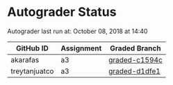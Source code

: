 # Autograder Status
Autograder last run at: October 08, 2018 at 14:40

| GitHub ID | Assignment | Graded Branch |
|-----------|------------|---------------|
| akarafas | a3 | [graded-c1594c](https://github.com/Fall2018COMP401-001/a3-akarafas/tree/graded-c1594c) | 
| treytanjuatco | a3 | [graded-d1dfe1](https://github.com/Fall2018COMP401-001/a3-treytanjuatco/tree/graded-d1dfe1) | 
